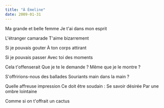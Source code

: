 ```yaml
---
title: "À Émeline"
date: 2009-01-31
---
```


Ma grande et belle femme
Je t'ai dans mon esprit

L'étranger camarade
T'aime bizarrement

Si je pouvais gouter
À ton corps attirant

Si je pouvais passer
Avec toi des moments

Cela t'offenserait
Que je te le demande ?
Même que je le montre ?

S'offririons-nous des ballades
Souriants main dans la main ?

Quelle affreuse impression
Ce doit être soudain :
Se savoir désirée
Par une ombre lointaine

Comme si on t'offrait un cactus
